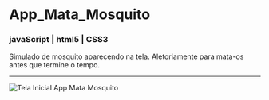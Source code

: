 # App_Mata_Mosquito
### javaScript | html5 | CSS3

Simulado de mosquito aparecendo na tela. Aletoriamente para mata-os antes que termine o tempo.
<br><hr>
![Tela Inicial App Mata Mosquito](https://user-images.githubusercontent.com/74999916/117229014-95af9300-adf0-11eb-8572-2a6825d34315.jpg)


